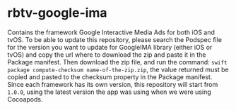 # rbtv-google-ima
Contains the framework Google Interactive Media Ads for both iOS and tvOS.
To be able to update this repository, please search the Podspec file for the version you want to update for GoogleIMA library (either iOS or tvOS) and copy the url where to download the zip and paste it in the Package manifest.
Then download the zip file, and run the command: `swift package compute-checksum name-of-the-zip.zip`, the value returned must be copied and pasted to the checksum property in the Package manifest.
Since each framework has its own version, this repository will start from `1.0.0`, using the latest version the app was using when we were using Cocoapods.
